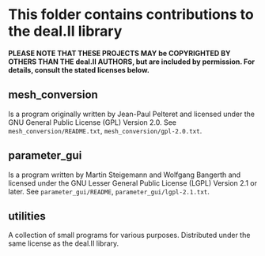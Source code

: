 This folder contains contributions to the deal.II library
=========================================================

**PLEASE NOTE THAT THESE PROJECTS MAY be COPYRIGHTED BY OTHERS THAN THE
deal.II AUTHORS, but are included by permission. For details, consult the
stated licenses below.**


mesh_conversion
---------------

Is a program originally written by Jean-Paul Pelteret and licensed under
the GNU General Public License (GPL) Version 2.0. See
`mesh_conversion/README.txt`, `mesh_conversion/gpl-2.0.txt`.


parameter_gui
-------------

Is a program written by Martin Steigemann and Wolfgang Bangerth and
licensed under the GNU Lesser General Public License (LGPL) Version 2.1 or
later. See `parameter_gui/README`, `parameter_gui/lgpl-2.1.txt`.


utilities
---------

A collection of small programs for various purposes. Distributed under the
same license as the deal.II library.
